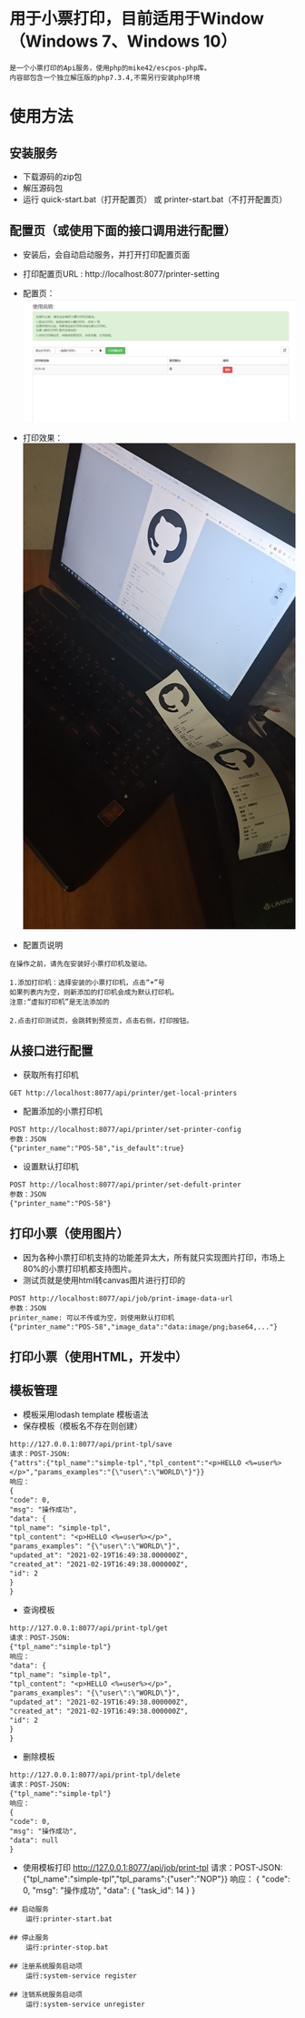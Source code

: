 # 用于小票打印，目前适用于Window（Windows 7、Windows 10）
    是一个小票打印的Api服务，使用php的mike42/escpos-php库。
    内容部包含一个独立解压版的php7.3.4,不需另行安装php环境

# 使用方法

## 安装服务
- 下载源码的zip包
- 解压源码包
- 运行 quick-start.bat（打开配置页） 或 printer-start.bat（不打开配置页）

## 配置页（或使用下面的接口调用进行配置）
- 安装后，会自动启动服务，并打开打印配置页面
- 打印配置页URL : http://localhost:8077/printer-setting
- 配置页：
![alt](./printer-setting.png)
- 打印效果：
![alt](./printer-test.jpg)

- 配置页说明
```
在操作之前，请先在安装好小票打印机及驱动。

1.添加打印机：选择安装的小票打印机，点击“+”号
如果列表内为空，则新添加的打印机会成为默认打印机。
注意:“虚拟打印机”是无法添加的

2.点击打印测试页，会跳转到预览页，点击右侧，打印按钮。
```

## 从接口进行配置
- 获取所有打印机
```
GET http://localhost:8077/api/printer/get-local-printers
```


- 配置添加的小票打印机
```$xslt
POST http://localhost:8077/api/printer/set-printer-config
参数：JSON
{"printer_name":"POS-58","is_default":true}
```

- 设置默认打印机
```$xslt
POST http://localhost:8077/api/printer/set-defult-printer
参数：JSON
{"printer_name":"POS-58"}
```

## 打印小票（使用图片）

- 因为各种小票打印机支持的功能差异太大，所有就只实现图片打印，市场上80%的小票打印机都支持图片。
- 测试页就是使用html转canvas图片进行打印的

```
POST http://localhost:8077/api/job/print-image-data-url
参数：JSON
printer_name: 可以不传或为空，则使用默认打印机
{"printer_name":"POS-58","image_data":"data:image/png;base64,..."}
```

## 打印小票（使用HTML，开发中）


## 模板管理 
- 模板采用lodash template 模板语法
- 保存模板（模板名不存在则创建）
```
http://127.0.0.1:8077/api/print-tpl/save
请求：POST-JSON:
{"attrs":{"tpl_name":"simple-tpl","tpl_content":"<p>HELLO <%=user%></p>","params_examples":"{\"user\":\"WORLD\"}"}}
响应：
{
"code": 0,
"msg": "操作成功",
"data": {
"tpl_name": "simple-tpl",
"tpl_content": "<p>HELLO <%=user%></p>",
"params_examples": "{\"user\":\"WORLD\"}",
"updated_at": "2021-02-19T16:49:38.000000Z",
"created_at": "2021-02-19T16:49:38.000000Z",
"id": 2
}
}
```
- 查询模板
```
http://127.0.0.1:8077/api/print-tpl/get
请求：POST-JSON:
{"tpl_name":"simple-tpl"}
响应：
"data": {
"tpl_name": "simple-tpl",
"tpl_content": "<p>HELLO <%=user%></p>",
"params_examples": "{\"user\":\"WORLD\"}",
"updated_at": "2021-02-19T16:49:38.000000Z",
"created_at": "2021-02-19T16:49:38.000000Z",
"id": 2
}
}
```
- 删除模板
```
http://127.0.0.1:8077/api/print-tpl/delete
请求：POST-JSON:
{"tpl_name":"simple-tpl"}
响应：
{
"code": 0,
"msg": "操作成功",
"data": null
}
```

- 使用模板打印
http://127.0.0.1:8077/api/job/print-tpl
请求：POST-JSON:
{"tpl_name":"simple-tpl","tpl_params":{"user":"NOP"}}
响应：
{
"code": 0,
"msg": "操作成功",
"data": {
"task_id": 14
}
}
```
## 启动服务
    运行:printer-start.bat

## 停止服务
    运行:printer-stop.bat

## 注册系统服务启动项
    运行:system-service register
    
## 注销系统服务启动项
    运行:system-service unregister


